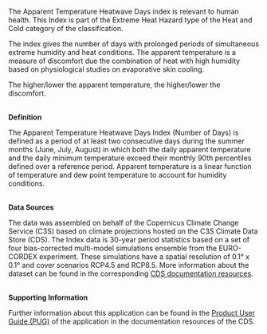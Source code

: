 The Apparent Temperature Heatwave Days index is relevant to human health. This Index is part of the Extreme Heat Hazard type of the Heat and Cold category of the classification.

The index gives the number of days with prolonged periods of simultaneous extreme humidity and heat conditions. The apparent temperature is a measure of discomfort due the combination of heat with high humidity based on physiological studies on evaporative skin cooling.

The higher/lower the apparent temperature, the higher/lower the discomfort.

<br />**Definition**

The Apparent Temperature Heatwave Days Index (Number of Days) is defined as a period of at least two consecutive days during the summer months (June, July, August) in which both the daily apparent temperature and the daily minimum temperature exceed their monthly 90th percentiles defined over a reference period. Apparent temperature is a linear function of temperature and dew point temperature to account for humidity conditions.

<br />**Data Sources**

The data was assembled on behalf of the Copernicus Climate Change Service (C3S) based on climate projections hosted on the C3S Climate Data Store (CDS). The Index data is 30-year period statistics based on a set of four bias-corrected multi-model simulations ensemble from the EURO-CORDEX experiment. These simulations have a spatial resolution of 0.1° x 0.1° and cover scenarios RCP4.5 and RCP8.5. More information about the dataset can be found in the corresponding [CDS documentation resources](https://cds.climate.copernicus.eu/cdsapp#!/dataset/sis-heat-and-cold-spells).

<br />**Supporting Information**

Further information about this application can be found in the [Product User Guide (PUG)](https://datastore.copernicus-climate.eu/documents/ecde/8-ecde-app-apparent-temperature-heatwave-days-v1.0.pdf) of the application in the documentation resources of the CDS.
